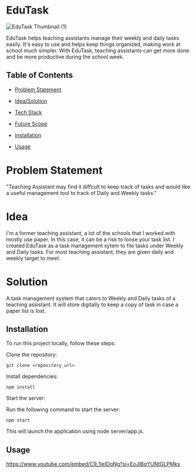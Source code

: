 

# EduTask

![EduTask Thumbnail (1)](https://github.com/horiaomar25/edu-task/assets/140801006/084b0650-f25e-4d77-92e9-fc2d4b06ba45)

<div align=”center”> EduTask helps teaching assistants manage their weekly and daily tasks easily.  It's easy to use and helps keep things organized, making work at school much simpler. With EduTask, teaching assistants can get more done and be more productive during the school week.  </div> 





## Table of Contents
- [Problem Statement](#problemstatement)
- [Idea/Solution](#idea/solution)
- [Tech Stack](#techstack)
- [Future Scope](#futurescope)
- [Installation](#installation)


- [Usage](#usage)

# Problem Statement
"Teaching Assistant may find it diffcult to keep track of tasks and would like a useful management tool to track of Daily and Weekly tasks."

# Idea
I'm a former teaching assistant, a lot of the schools that I worked with mostly use paper. In this case, it can be a risk to loose your task list. I created EduTask as a task management sytem to file tasks under Weekly and Daily tasks. For most teaching assistant, they are given daily and weekly target to meet. 

# Solution
A task management system that caters to Weekly and Daily tasks of a teaching assistant. It will store digitally to keep a copy of task in case a paper list is lost. 


## Installation

To run this project locally, follow these steps:

Clone the repository:

```git clone <repository_url>```

Install dependencies:

```npm install```

Start the server:

Run the following command to start the server:

```npm start```

This will launch the application using node server/app.js.
## Usage

https://www.youtube.com/embed/C9_1leIDqNg?si=EoJlBqYUNtGLPMks





